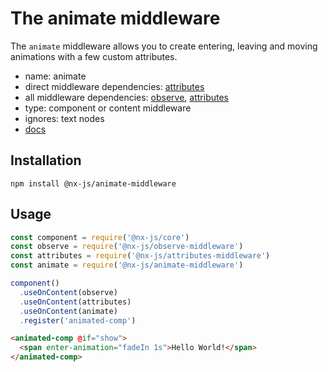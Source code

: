 # The animate middleware

The `animate` middleware allows you to create entering, leaving and moving animations with a few custom attributes.

- name: animate
- direct middleware dependencies: [attributes](https://github.com/nx-js/attributes-middleware)
- all middleware dependencies: [observe](https://github.com/nx-js/observe-middleware), [attributes](https://github.com/nx-js/attributes-middleware)
- type: component or content middleware
- ignores: text nodes
- [docs](http://nx-framework.com/docs/middlewares/animate)

## Installation

`npm install @nx-js/animate-middleware`

## Usage

```js
const component = require('@nx-js/core')
const observe = require('@nx-js/observe-middleware')
const attributes = require('@nx-js/attributes-middleware')
const animate = require('@nx-js/animate-middleware')

component()
  .useOnContent(observe)
  .useOnContent(attributes)
  .useOnContent(animate)
  .register('animated-comp')
```

```html
<animated-comp @if="show">
  <span enter-animation="fadeIn 1s">Hello World!</span>
</animated-comp>
```
